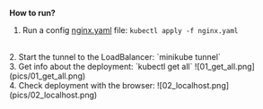 **How to run?**


1. Run a config [nginx.yaml](nginx.yaml) file:
`kubectl apply -f nginx.yaml`
<br>
2. Start the tunnel to the LoadBalancer:
`minikube tunnel`
<br>
3. Get info about the deployment:
`kubectl get all`
![01_get_all.png](pics/01_get_all.png)
<br>
4. Check deployment with the browser:
![02_localhost.png](pics/02_localhost.png)
